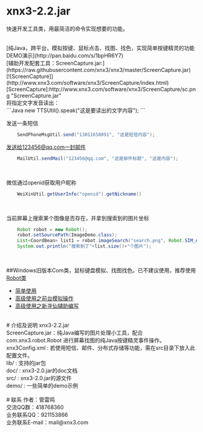 # xnx3-2.2.jar

快速开发工具类，用最简洁的命令实现想要的功能。

<br/>
[纯Java，跨平台，模拟按键、鼠标点击、找图、找色，实现简单按键精灵的功能 DEMO演示](http://pan.baidu.com/s/1bpHR6Y7)
<br/>[辅助开发配套工具：ScreenCapture.jar:](https://raw.githubusercontent.com/xnx3/xnx3/master/ScreenCapture.jar)
<br/>
[![ScreenCapture]](http://www.xnx3.com/software/xnx3/ScreenCapture/index.html)  
[ScreenCapture]:http://www.xnx3.com/software/xnx3/ScreenCapture/sc.png "ScreenCapture.jar"  
<br/>
将指定文字发音读出：<br/>
```Java
new TTSUtil().speak("这是要读出的文字内容");
```

发送一条短信<br/>
```Java
    SendPhoneMsgUtil.send("13011658091", "这是短信内容");
```
  
发送给123456@qq.com一封邮件<br/>
```Java
    MailUtil.sendMail("123456@qq.com", "这是邮件标题", "这是内容");
```
<br/>  

微信通过openid获取用户昵称<br/>
```Java
    WeiXinUtil.getUserInfo("openid").getNickname()
```
<br/>  

当前屏幕上搜索某个图像是否存在，并拿到搜索到的图片坐标<br/>
```Java
    Robot robot = new Robot();
    robot.setSourcePath(ImageDemo.class);
    List<CoordBean> list1 = robot.imageSearch("search.png", Robot.SIM_ACCURATE);
    System.out.println("搜索到了"+list.size()+"个图片");
```
<br/>  

##Windows旧版本Com类，鼠标键盘模拟、找图找色。已不建议使用，推荐使用[Robot类](http://www.xnx3.com/software/xnx3/doc/com/xnx3/robot/Robot.html)
* [简单使用](http://www.xnx3.com/doc/j2se_util/20150209/127.html)
* [高级使用之前台模拟操作](http://www.xnx3.com/doc/j2se_util/20150209/128.html)
* [高级使用之新寻仙辅助编写](http://www.xnx3.com/doc/j2se_util/20150209/129.html)
<br/>
# 介绍及说明
xnx3-2.2.jar <br/>
ScreenCapture.jar：纯Java编写的图片处理小工具，配合 com.xnx3.robot.Robot 进行屏幕找图的纯Java按键精灵事件操作。 <br/>
xnx3Config.xml : 若使用短信、邮件、分布式存储等功能，需在src目录下放入此配置文件。<br/>
lib/  : 支持的jar包<br/>
doc/  : xnx3-2.0.jar的doc文档<br/>
src/  : xnx3-2.0.jar的源文件<br/>
demo/ : 一些简单的demo示例<br/>
<br/>
# 联系
作者：管雷鸣<br/>
交流QQ群：418768360  <br/>
业务联系QQ：921153866<br/>
业务联系E-mail：mail@xnx3.com<br/>
